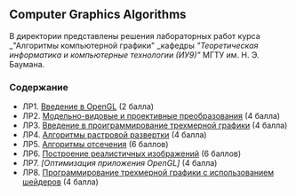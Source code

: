 ## Computer Graphics Algorithms
В директории представлены решения лабораторных работ курса _"Алгоритмы компьютерной графики" _кафедры _"Теоретическая информатика и компьютерные технологии (ИУ9)"_ МГТУ им. Н. Э. Баумана.

### Содержание
* ЛР1. [Введение в OpenGL](./lab1) (2 балла)
* ЛР2. [Модельно-видовые и проективные преобразования](./lab2) (4 балла)
* ЛР3. [Введение в проиграммирование трехмерной графики](./lab3) (4 балла)
* ЛР4. [Алгоритмы растровой развертки](./lab4) (4 балла)
* ЛР5. [Алгоритмы отсечения](./lab5) (6 баллов)
* ЛР6. [Построение реалистичных изображений](./lab6) (6 баллов)
* ЛР7. _[Оптимизация приложения OpenGL]_ (4 балла)
* ЛР8. [Программирование трехмерной графики с использованием шейдеров](./lab8) (4 балла)

